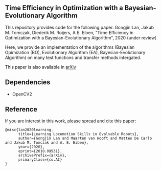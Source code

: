 ## Time Efficiency in Optimization with a Bayesian-Evolutionary Algorithm

This repository provides code for the following paper:
Gongjin Lan, Jakub M. Tomczak, Diederik M. Roijers, A.E. Eiben, "Time Efficiency in Optimization with a Bayesian-Evolutionary Algorithm", 2020 (under review)

Here, we provide an implementation of the algorithms (Bayesian Opimization (BO), Evolutionary Algorithm (EA), Bayesian-Evolutionary Algorithm) on many test functions and transfer methods intergated.

This paper is also available in [arXiv](https://arxiv.org/pdf/2010.09531.pdf)

## Dependencies
- OpenCV2

## Reference
If you are interest in this work, please spread and cite this paper:
```
@misc{lan2020learning,
      title={Learning Locomotion Skills in Evolvable Robots}, 
      author={Gongjin Lan and Maarten van Hooft and Matteo De Carlo and Jakub M. Tomczak and A. E. Eiben},
      year={2020},
      eprint={2010.09531},
      archivePrefix={arXiv},
      primaryClass={cs.AI}
}
```
